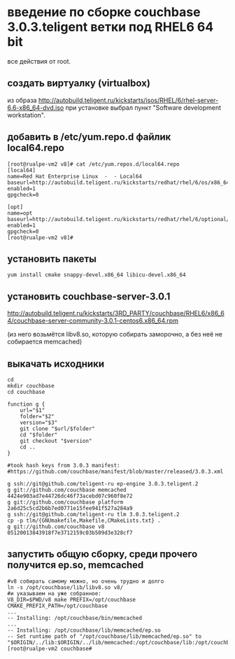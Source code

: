 введение по сборке couchbase 3.0.3.teligent ветки под RHEL6 64 bit
==================================================================

все действия от root.

создать виртуалку (virtualbox) 
------------------------------

из образа
http://autobuild.teligent.ru/kickstarts/isos/RHEL/6/rhel-server-6.6-x86_64-dvd.iso
при установке выбрал пункт "Software development workstation".

добавить в /etc/yum.repo.d файлик local64.repo
----------------------------------------------

~~~
[root@rualpe-vm2 v8]# cat /etc/yum.repos.d/local64.repo 
[local64]
name=Red Hat Enterprise Linux  -  - Local64
baseurl=http://autobuild.teligent.ru/kickstarts/redhat/rhel/6/os/x86_64/Server/
enabled=1
gpgcheck=0

[opt]
name=opt
baseurl=http://autobuild.teligent.ru/kickstarts/redhat/rhel/6/optional/x86_64
enabled=1
gpgcheck=0
[root@rualpe-vm2 v8]# 
~~~

установить пакеты
-----------------

~~~
yum install cmake snappy-devel.x86_64 libicu-devel.x86_64
~~~

установить couchbase-server-3.0.1 
---------------------------------

http://autobuild.teligent.ru/kickstarts/3RD_PARTY/couchbase/RHEL6/x86_64/couchbase-server-community-3.0.1-centos6.x86_64.rpm

(из него возьмётся libv8.so, которую собирать заморочно, а без неё не собирается memcached)

выкачать исходники
-------------------------------

~~~
cd
mkdir couchbase
cd couchbase

function g {
	url="$1"
	folder="$2"
	version="$3"
	git clone "$url/$folder"
	cd "$folder"
	git checkout "$version"
	cd ..
}

#took hash keys from 3.0.3 manifest:
#https://github.com/couchbase/manifest/blob/master/released/3.0.3.xml

g ssh://git@github.com/teligent-ru ep-engine 3.0.3.teligent.2
g git://github.com/couchbase memcached 4424e903ad7e44726dc46f73acebd07c960f8e72
g git://github.com/couchbase platform 2a6d25c5cd2b6b7ed0771e15fee941f527a284a9
g ssh://git@github.com/teligent-ru tlm 3.0.3.teligent.2
cp -p tlm/{GNUmakefile,Makefile,CMakeLists.txt} .
g git://github.com/couchbase v8 05120013843918f7e3712159c03b509d3e328cf7
~~~


запустить общую сборку, среди прочего получится ep.so, memcached
----------------------------------------------------------------

~~~
#v8 собирать самому можно, но очень трудно и долго
ln -s /opt/couchbase/lib/libv8.so v8/
#и указываем на уже собранное:
V8_DIR=$PWD/v8 make PREFIX=/opt/couchbase CMAKE_PREFIX_PATH=/opt/couchbase
...
-- Installing: /opt/couchbase/bin/memcached
...
-- Installing: /opt/couchbase/lib/memcached/ep.so
-- Set runtime path of "/opt/couchbase/lib/memcached/ep.so" to "$ORIGIN/../lib:$ORIGIN/../lib/memcached:/opt/couchbase/lib:/opt/couchbase/lib/memcached:/opt/couchbase/lib"
[root@rualpe-vm2 couchbase# 
~~~
